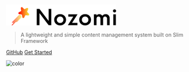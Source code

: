 <img src="_media/icon-left-font.svg" alt="icon" width="300px"/>

> A lightweight and simple content management system built on Slim Framework

[GitHub](https://github.com/afroraydude/nozomi-core)
[Get Started](index.md)

![color](#ffffff)

